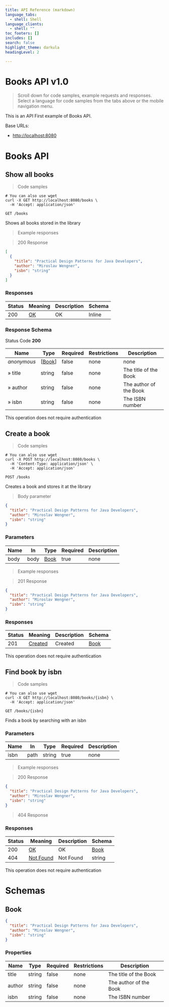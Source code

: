 ```yaml
---
title: API Reference (markdown)
language_tabs:
  - shell: Shell
language_clients:
  - shell: ""
toc_footers: []
includes: []
search: false
highlight_theme: darkula
headingLevel: 2

---
```


<!-- Generator: Widdershins v4.0.1 -->

<h1 id="books-api">Books API v1.0</h1>

> Scroll down for code samples, example requests and responses. Select a language for code samples from the tabs above or the mobile navigation menu.

This is an API First example of Books API.

Base URLs:

* <a href="http://localhost:8080">http://localhost:8080</a>

<h1 id="books-api-books-api">Books API</h1>

## Show all books

<a id="opIdfindAllBooks"></a>

> Code samples

```shell
# You can also use wget
curl -X GET http://localhost:8080/books \
  -H 'Accept: application/json'

```

`GET /books`

Shows all books stored in the library

> Example responses

> 200 Response

```json
[
  {
    "title": "Practical Design Patterns for Java Developers",
    "author": "Miroslav Wengner",
    "isbn": "string"
  }
]
```

<h3 id="show-all-books-responses">Responses</h3>

|Status|Meaning|Description|Schema|
|---|---|---|---|
|200|[OK](https://tools.ietf.org/html/rfc7231#section-6.3.1)|OK|Inline|

<h3 id="show-all-books-responseschema">Response Schema</h3>

Status Code **200**

|Name|Type|Required|Restrictions|Description|
|---|---|---|---|---|
|*anonymous*|[[Book](#schemabook)]|false|none|none|
|» title|string|false|none|The title of the Book|
|» author|string|false|none|The author of the Book|
|» isbn|string|false|none|The ISBN number|

<aside class="success">
This operation does not require authentication
</aside>

## Create a book

<a id="opIdcreateBook"></a>

> Code samples

```shell
# You can also use wget
curl -X POST http://localhost:8080/books \
  -H 'Content-Type: application/json' \
  -H 'Accept: application/json'

```

`POST /books`

Creates a book and stores it at the library

> Body parameter

```json
{
  "title": "Practical Design Patterns for Java Developers",
  "author": "Miroslav Wengner",
  "isbn": "string"
}
```

<h3 id="create-a-book-parameters">Parameters</h3>

|Name|In|Type|Required|Description|
|---|---|---|---|---|
|body|body|[Book](#schemabook)|true|none|

> Example responses

> 201 Response

```json
{
  "title": "Practical Design Patterns for Java Developers",
  "author": "Miroslav Wengner",
  "isbn": "string"
}
```

<h3 id="create-a-book-responses">Responses</h3>

|Status|Meaning|Description|Schema|
|---|---|---|---|
|201|[Created](https://tools.ietf.org/html/rfc7231#section-6.3.2)|Created|[Book](#schemabook)|

<aside class="success">
This operation does not require authentication
</aside>

## Find book by isbn

<a id="opIdfindBookByIsbn"></a>

> Code samples

```shell
# You can also use wget
curl -X GET http://localhost:8080/books/{isbn} \
  -H 'Accept: application/json'

```

`GET /books/{isbn}`

Finds a book by searching with an isbn

<h3 id="find-book-by-isbn-parameters">Parameters</h3>

|Name|In|Type|Required|Description|
|---|---|---|---|---|
|isbn|path|string|true|none|

> Example responses

> 200 Response

```json
{
  "title": "Practical Design Patterns for Java Developers",
  "author": "Miroslav Wengner",
  "isbn": "string"
}
```

> 404 Response

<h3 id="find-book-by-isbn-responses">Responses</h3>

|Status|Meaning|Description|Schema|
|---|---|---|---|
|200|[OK](https://tools.ietf.org/html/rfc7231#section-6.3.1)|OK|[Book](#schemabook)|
|404|[Not Found](https://tools.ietf.org/html/rfc7231#section-6.5.4)|Not Found|string|

<aside class="success">
This operation does not require authentication
</aside>

# Schemas

<h2 id="tocS_Book">Book</h2>
<!-- backwards compatibility -->
<a id="schemabook"></a>
<a id="schema_Book"></a>
<a id="tocSbook"></a>
<a id="tocsbook"></a>

```json
{
  "title": "Practical Design Patterns for Java Developers",
  "author": "Miroslav Wengner",
  "isbn": "string"
}

```

### Properties

|Name|Type|Required|Restrictions|Description|
|---|---|---|---|---|
|title|string|false|none|The title of the Book|
|author|string|false|none|The author of the Book|
|isbn|string|false|none|The ISBN number|

